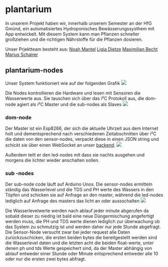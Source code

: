 # plantarium

In unserem Projekt haben wir, innerhalb unserem Semester an der HfG Gmünd, ein automatisiertes Hydroponisches Bewässerungssysthem mit App entwickelt.
Mit diesem System kann man Pflanzen schneller großziehen und die richtigen Nährstoffe für die Pflanzen dosieren.

Unser Prjektteam besteht aus:
[Noah Mantel](https://github.com/Nodarida)
[Ligia Dietze](https://github.com/Ligiki1)
[Maximilian Becht](https://github.com/maxicozy)
[Marius Schairer](https://github.com/marius220699)




## plantarium-nodes
Unser System funktioniert wie auf der folgenden Grafik
<img src="src/.../...">

Die Nodes kontrollieren die Hardware und lesen mit Sensoren die Wasserwerte aus.
Sie tauschen sich über das i²C Protokoll aus, die dom-node agiert als i²C Master und die sub-nodes als Slaves
<img src="src/...">

### dom-node
Der Master ist ein Esp8266, der sich die aktuelle Uhrzeit aus dem Internet holt und dementsprechend nach verschiedenen Zeitabschnitten über i²C die daten von den sensor-nodes, verpackt diese in einen JSON string und schickt sie über einen WebSocket an unser [backend](https://github.com/maxicozy/plantarium-backend-i).
<img src="src/...">

Außerdem teilt er den led-nodes mit dass sie nachts ausgehen und morgens die lichter wieder anschalten sollen.

### sub -nodes
Der sub-node code läuft auf Arduino Unos.
Die sensor-nodes ermitteln ständig das Wasserlevel und die TDS und PH werte des Wassers in den Töpfen und schicken sie auf Anfrage an den master, während die led-nodes lediglich auf Anfrage des masters das licht an oder aussschalten
<img src="src/...">

Die Wasserlevelwerte werden nach ablauf jeder minute abgerufen da sobald dieser zu niedrig ist bald eine neue Düngermischung angefertigt werden muss, die PH und TDS werte dienen lediglich zur überwachung ob das System zu schmutzig ist und werden daher nur jede Stunde abgefragt. Die Sensor-Node versucht zwar bei jeder request alle Daten zurückzuschicken, die ersten beiden bytes die bereitgestellt werden sind die Wasserlevel daten und die letzten acht die beiden float-werte, unter denen ph und tds Werte gespeichert sind, da der Master abhängig von ablauf entweder einer Stunde oder Minute entsprechend entweder alle 10 oder nur die ersten zwei bytes abfragt.